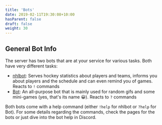 ```yaml
---
title: 'Bots'
date: 2019-02-11T19:30:08+10:00
hasParent: false
draft: false
weight: 30
---
```


## General Bot Info

The server has two bots that are at your service for various tasks. Both have very different tasks:

- [nhlbot](nhlbot): Serves hockey statistics about players and teams, informs you about players and the schedule and can even remind you of games. Reacts to `!` commands
- [Bot](bot): An all-purpose bot that is mainly used for random gifs and some mini-games (yes, that's its name :grinning:). Reacts to `?` commands

Both bots come with a help command (either `!help` for nhlbot or `?help` for Bot). For some details regarding the commands, check the pages for the bots or just dive into the bot help in Discord.